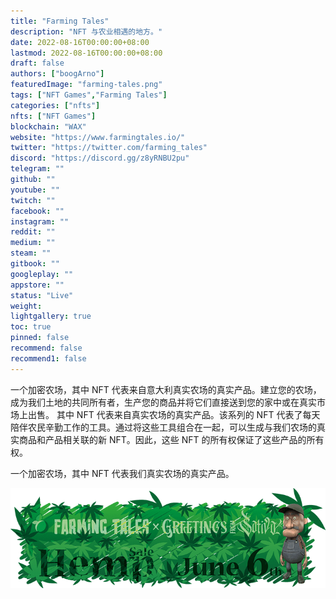 ```yaml
---
title: "Farming Tales"
description: "NFT 与农业相遇的地方。"
date: 2022-08-16T00:00:00+08:00
lastmod: 2022-08-16T00:00:00+08:00
draft: false
authors: ["boogArno"]
featuredImage: "farming-tales.png"
tags: ["NFT Games","Farming Tales"]
categories: ["nfts"]
nfts: ["NFT Games"]
blockchain: "WAX"
website: "https://www.farmingtales.io/"
twitter: "https://twitter.com/farming_tales"
discord: "https://discord.gg/z8yRNBU2pu"
telegram: ""
github: ""
youtube: ""
twitch: ""
facebook: ""
instagram: ""
reddit: ""
medium: ""
steam: ""
gitbook: ""
googleplay: ""
appstore: ""
status: "Live"
weight: 
lightgallery: true
toc: true
pinned: false
recommend: false
recommend1: false
---
```

一个加密农场，其中 NFT 代表来自意大利真实农场的真实产品。建立您的农场，成为我们土地的共同所有者，生产您的商品并将它们直接送到您的家中或在真实市场上出售。
其中 NFT 代表来自真实农场的真实产品。该系列的 NFT 代表了每天陪伴农民辛勤工作的工具。通过将这些工具组合在一起，可以生成与我们农场的真实商品和产品相关联的新 NFT。因此，这些 NFT 的所有权保证了这些产品的所有权。

一个加密农场，其中 NFT 代表我们真实农场的真实产品。

![FT_Sativa_Web](FT_Sativa_Web.png)
